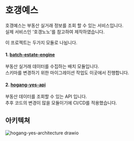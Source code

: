 # 호갱예스

호갱예스는 부동산 실거래 정보를 조회 할 수 있는 서비스입니다.   
실제 서비스인 '호갱노노'를 참고하여 제작하였습니다.   

이 프로젝트는 두가지 모듈로 나뉩니다.

#### 1. [batch-estate-engine](https://github.com/dsadara/batch-estate-engine)

부동산 실거래 데이터를 수집하는 배치 모듈입니다.  
스키마를 변경하기 위한 마이그레이션 작업도 이곳에서 진행합니다.

#### 2. [hogang-yes-api](https://github.com/dsadara/hogang-yes-api)

부동산 데이터를 조회할 수 있는 API 입니다.   
추후 코드의 변경이 많을 모듈이기에 CI/CD를 적용했습니다.  

## 아키텍쳐

![hogang-yes-architecture drawio](https://github.com/user-attachments/assets/39f3c37c-7ba2-4182-80c1-f96c23815d6b)